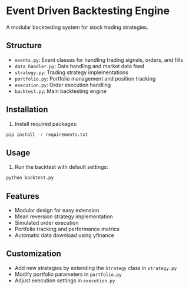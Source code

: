 # Event Driven Backtesting Engine

A modular backtesting system for stock trading strategies.

## Structure

- `events.py`: Event classes for handling trading signals, orders, and fills
- `data_handler.py`: Data handling and market data feed
- `strategy.py`: Trading strategy implementations
- `portfolio.py`: Portfolio management and position tracking
- `execution.py`: Order execution handling
- `backtest.py`: Main backtesting engine

## Installation

1. Install required packages:
```bash
pip install -r requirements.txt
```

## Usage

1. Run the backtest with default settings:
```bash
python backtest.py
```

## Features

- Modular design for easy extension
- Mean reversion strategy implementation
- Simulated order execution
- Portfolio tracking and performance metrics
- Automatic data download using yfinance

## Customization

- Add new strategies by extending the `Strategy` class in `strategy.py`
- Modify portfolio parameters in `portfolio.py`
- Adjust execution settings in `execution.py` 
